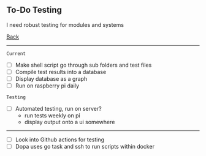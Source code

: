 To-Do Testing
-----

I need robust testing for modules and systems

[Back](todo-main.md)

-----

`Current`

- [ ] Make shell script go through sub folders and test files
- [ ] Compile test results into a database
- [ ] Display database as a graph
- [ ] Run on raspberry pi daily

`Testing`
- [ ] Automated testing, run on server?
    - run tests weekly on pi
    - display output onto a ui somewhere

-----

- [ ] Look into Github actions for testing
- [ ] Dopa uses go task and ssh to run scripts within docker